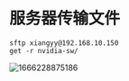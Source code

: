 # 服务器传输文件
```
sftp xiangyy@192.168.10.150
get -r nvidia-sw/
```

![1666228875186](https://user-images.githubusercontent.com/63440757/196833938-f359b9d9-0dd8-40f6-bca6-5d1215c644e7.png)
